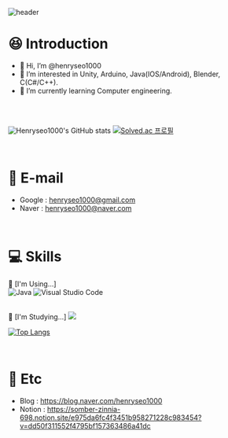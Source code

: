 ![header](https://capsule-render.vercel.app/api?type=wave&color=055B87&height=150&section=header&text=Welcome!&fontColor=668096&fontSize=70&animation=fadeIn&fontAlignY=55)

# :satisfied: Introduction
- 👋 Hi, I’m @henryseo1000
- 👀 I’m interested in Unity, Arduino, Java(IOS/Android), Blender, C(C#/C++).
- 🌱 I’m currently learning Computer engineering. 

<br/> 
<br/>

![Henryseo1000's GitHub stats](https://github-readme-stats.vercel.app/api?username=henryseo1000&show_icons=true&theme=dark)
[![Solved.ac 프로필](http://mazassumnida.wtf/api/v2/generate_badge?boj=henryseo1000)](https://solved.ac/henryseo1000)

<br/>

# :email: E-mail
- Google : henryseo1000@gmail.com
- Naver : henryseo1000@naver.com

<br/>

# :computer: Skills
📘 [I'm Using...]
<br/>
![Java](https://img.shields.io/badge/Java-007396.svg?&style=for-the-badge&logo=Java&logoColor=white)
![Visual Studio Code](https://img.shields.io/badge/Visual%20Studio%20Code-007ACC.svg?&style=for-the-badge&logo=Visual%20Studio%20Code&logoColor=white)

<br/>
📓 [I'm Studying...]
<img src="https://img.shields.io/badge/Python-3776AB?style=for-the-badge&logo=Python&logoColor=white">
<br/>

[![Top Langs](https://github-readme-stats.vercel.app/api/top-langs/?username=henryseo1000)](https://github.com/anuraghazra/github-readme-stats)

<br/>

# 📝 Etc 
- Blog : https://blog.naver.com/henryseo1000
- Notion : https://somber-zinnia-698.notion.site/e975da6fc4f3451b958271228c983454?v=dd50f311552f4795bf157363486a41dc
<!---
henryseo1000/henryseo1000 is a ✨ special ✨ repository because its `README.md` (this file) appears on your GitHub profile.
You can click the Preview link to take a look at your changes.
--->
